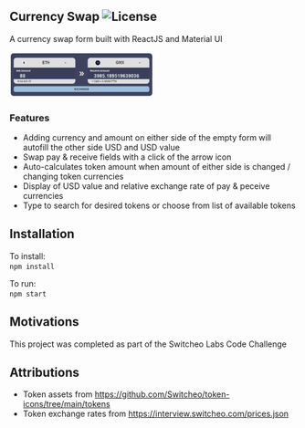 ## Currency Swap ![License](https://img.shields.io/badge/license-MIT-blue)

A currency swap form built with ReactJS and Material UI

<img src="./public/assets/readme/currencySwapPreview.png" alt="readme-preview" width="50%" style="border-radius: 10px;">

### Features

- Adding currency and amount on either side of the empty form will autofill the other side USD and USD value
- Swap pay & receive fields with a click of the arrow icon
- Auto-calculates token amount when amount of either side is changed / changing token currencies
- Display of USD value and relative exchange rate of pay & peceive currencies
- Type to search for desired tokens or choose from list of available tokens

## Installation

To install:
<br/>
`npm install`

To run:
<br/>
`npm start`

## Motivations

This project was completed as part of the Switcheo Labs Code Challenge

## Attributions

- Token assets from https://github.com/Switcheo/token-icons/tree/main/tokens
- Token exchange rates from https://interview.switcheo.com/prices.json
